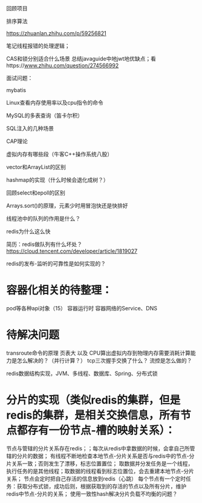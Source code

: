 回顾项目

排序算法



https://zhuanlan.zhihu.com/p/59256821

笔记线程报错的处理逻辑；

CAS和锁分别适合什么场景
总结javaguide中地jwt地优缺点；看https://www.zhihu.com/question/274566992



面试问题：

mybatis

Linux查看内存使用率以及cpu指令的命令

MySQL的多表查询（笛卡尔积）

SQL注入的几种场景

CAP理论



虚拟内存有哪些段（牛客C++操作系统八股）

vector和ArrayList的区别

hashmap的实现（什么时候会退化成树？）

回顾select和epoll的区别

Arrays.sort()的原理，元素少时用冒泡快还是快排好





线程池中的队列的作用是什么？

redis为什么这么快

简历：redis做队列有什么坏处？https://cloud.tencent.com/developer/article/1819027

redis的发布-监听的可靠性是如何实现的？



# 容器化相关的待整理：
pod等各种api对象（15）
容器运行时
容器网络的Service、DNS


# 待解决问题
transroute命令的原理
页表大  以及  CPU算出虚拟内存到物理内存需要消耗计算能力是怎么解决的？（并行计算？）
tcp三次握手交换了什么？
流控是怎么做的？

redis数据结构实现，JVM、多线程、数据库、Spring、分布式锁

# 分片的实现（类似redis的集群，但是redis的集群，是相关交换信息，所有节点都存有一份节点-槽的映射关系）：
节点与管辖的分片关系存在redis；；每次从redis中拿数据的时候，会拿自己所管辖的分片的数据；
有线程不断地检查本地节点-分片关系是否与redis中的节点-分片关系一致；否则发生了漂移，标志位置置位；
取数据并分发任务是一个线程，执行任务的是其他线程；取数据的线程看到标志位置位，会去重建本地节点-分片关系；
节点会定时把自己存活的信息放到redis（心跳）
每个节点有一个定时任务：获取分布式锁，成功后则，根据获取到的存活的节点以及所有分片，维护redis中节点-分片的关系；
使用一致性hash解决分片负载不均衡的问题？
